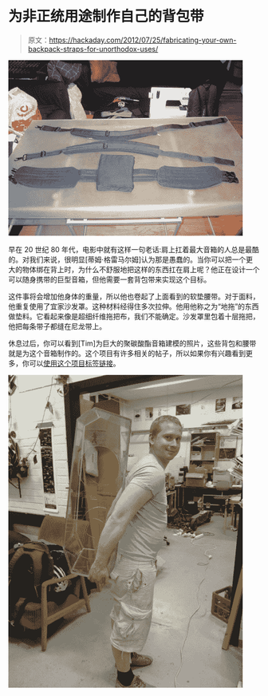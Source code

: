 # 为非正统用途制作自己的背包带

> 原文：<https://hackaday.com/2012/07/25/fabricating-your-own-backpack-straps-for-unorthodox-uses/>

![](img/72119dd1352d05151b6938fdffadba81.png "fabricating-your-own-backpack-straps")

早在 20 世纪 80 年代，电影中就有这样一句老话:肩上扛着最大音箱的人总是最酷的。对我们来说，很明显[蒂姆·格雷马尔姆]认为那是愚蠢的。当你可以把一个更大的物体绑在背上时，为什么不舒服地把这样的东西扛在肩上呢？他正在设计一个可以随身携带的巨型音箱，但他需要一套背包带来实现这个目标。

这件事将会增加他身体的重量，所以他也卷起了上面看到的软垫腰带。对于面料，他重复使用了宜家沙发罩。这种材料经得住多次拉伸。他用他称之为“地拖”的东西做垫料。它看起来像是超细纤维拖把布，我们不能确定。沙发罩里包着十层拖把，他把每条带子都缝在尼龙带上。

休息过后，你可以看到[Tim]为巨大的聚碳酸酯音箱建模的照片，这些背包和腰带就是为这个音箱制作的。这个项目有许多相关的帖子，所以如果你有兴趣看到更多，你可以[使用这个项目标签链接](http://tim.gremalm.se/?tag=festmaskinen)。

![](img/c188ea65e5e202c4a4a3d91aa4d22dd2.png "polycarbonate-speaker-backpack")